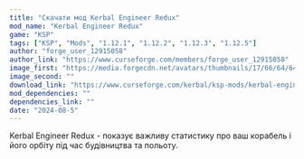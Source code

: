 ```yaml
---
title: "Скачати мод Kerbal Engineer Redux"
mod_name: "Kerbal Engineer Redux"
game: "KSP"
tags: ["KSP", "Mods", "1.12.1", "1.12.2", "1.12.3", "1.12.5"]
author: "forge_user_12915058"
author_link: "https://www.curseforge.com/members/forge_user_12915058"
image_first: "https://media.forgecdn.net/avatars/thumbnails/17/66/64/64/635657192020614217.png"
image_second: ""
download_link: "https://www.curseforge.com/kerbal/ksp-mods/kerbal-engineer-redux/files/all?page=1&amp;pageSize=20"
mod_dependencies: ""
dependencies_link: ""
date: "2024-08-5"
---
```


Kerbal Engineer Redux - показує важливу статистику про ваш корабель і його орбіту під час будівництва та польоту.